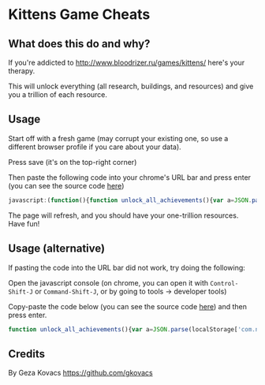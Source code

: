 
# Kittens Game Cheats

## What does this do and why?

If you're addicted to http://www.bloodrizer.ru/games/kittens/ here's your therapy.

This will unlock everything (all research, buildings, and resources)
and give you a trillion of each resource.

## Usage

Start off with a fresh game (may corrupt your existing one, so use a different browser profile if you care about your data).

Press save (it's on the top-right corner)

Then paste the following code into your chrome's URL bar and press enter (you can see the source code [here](https://github.com/gkovacs/kittens_game_cheats/blob/master/kittens_game_cheats.js))

```javascript
javascript:(function(){function unlock_all_achievements(){var a=JSON.parse(localStorage['com.nuclearunicorn.kittengame.savedata']);for(var b of a.achievements)b.starUnlocked=!0,b.unlocked=!0;localStorage['com.nuclearunicorn.kittengame.savedata']=JSON.stringify(a)}function unlock_all_buildings(){var a=JSON.parse(localStorage['com.nuclearunicorn.kittengame.savedata']);for(var b of a.buildings)b.unlocked=!0;localStorage['com.nuclearunicorn.kittengame.savedata']=JSON.stringify(a)}function research_everything(){var a=JSON.parse(localStorage['com.nuclearunicorn.kittengame.savedata']);for(var b of a.science.techs)b.unlocked=!0,b.researched=!0;localStorage['com.nuclearunicorn.kittengame.savedata']=JSON.stringify(a)}function trillion_of_everything(){var a=JSON.parse(localStorage['com.nuclearunicorn.kittengame.savedata']);for(var b of a.resources)b.unlocked=!0,b.value+=1e12;localStorage['com.nuclearunicorn.kittengame.savedata']=JSON.stringify(a)}unlock_all_achievements(),unlock_all_buildings(),research_everything(),trillion_of_everything(),window.location.reload();})();
```

The page will refresh, and you should have your one-trillion resources. Have fun!

## Usage (alternative)

If pasting the code into the URL bar did not work, try doing the following:

Open the javascript console (on chrome, you can open it with `Control-Shift-J` or `Command-Shift-J`, or by going to tools -> developer tools)

Copy-paste the code below (you can see the source code [here](https://github.com/gkovacs/kittens_game_cheats/blob/master/kittens_game_cheats.js)) and then press enter.

```javascript
function unlock_all_achievements(){var a=JSON.parse(localStorage['com.nuclearunicorn.kittengame.savedata']);for(var b of a.achievements)b.starUnlocked=!0,b.unlocked=!0;localStorage['com.nuclearunicorn.kittengame.savedata']=JSON.stringify(a)}function unlock_all_buildings(){var a=JSON.parse(localStorage['com.nuclearunicorn.kittengame.savedata']);for(var b of a.buildings)b.unlocked=!0;localStorage['com.nuclearunicorn.kittengame.savedata']=JSON.stringify(a)}function research_everything(){var a=JSON.parse(localStorage['com.nuclearunicorn.kittengame.savedata']);for(var b of a.science.techs)b.unlocked=!0,b.researched=!0;localStorage['com.nuclearunicorn.kittengame.savedata']=JSON.stringify(a)}function trillion_of_everything(){var a=JSON.parse(localStorage['com.nuclearunicorn.kittengame.savedata']);for(var b of a.resources)b.unlocked=!0,b.value+=1e12;localStorage['com.nuclearunicorn.kittengame.savedata']=JSON.stringify(a)}unlock_all_achievements(),unlock_all_buildings(),research_everything(),trillion_of_everything(),window.location.reload();
```

## Credits

By Geza Kovacs https://github.com/gkovacs
